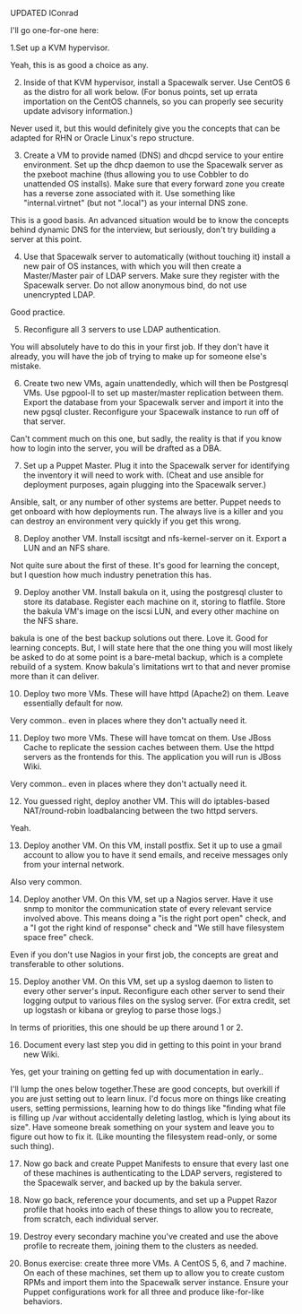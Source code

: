 UPDATED IConrad 

I'll go one-for-one here:

1.Set up a KVM hypervisor.

Yeah, this is as good a choice as any.


2. Inside of that KVM hypervisor, install a Spacewalk server. Use CentOS 6 as the distro for all work below. (For bonus points, set up errata importation on the CentOS channels, so you can properly see security update advisory information.)

Never used it, but this would definitely give you the concepts that can be adapted for RHN or Oracle Linux's repo structure.


3. Create a VM to provide named (DNS) and dhcpd service to your entire environment. Set up the dhcp daemon to use the Spacewalk server as the pxeboot machine (thus allowing you to use Cobbler to do unattended OS installs). Make sure that every forward zone you create has a reverse zone associated with it. Use something like "internal.virtnet" (but not ".local") as your internal DNS zone.

This is a good basis. An advanced situation would be to know the concepts behind dynamic DNS for the interview, but seriously, don't try building a server at this point.


4. Use that Spacewalk server to automatically (without touching it) install a new pair of OS instances, with which you will then create a Master/Master pair of LDAP servers. Make sure they register with the Spacewalk server. Do not allow anonymous bind, do not use unencrypted LDAP.

Good practice.


5. Reconfigure all 3 servers to use LDAP authentication.

You will absolutely have to do this in your first job. If they don't have it already, you will have the job of trying to make up for someone else's mistake.


6. Create two new VMs, again unattendedly, which will then be Postgresql VMs. Use pgpool-II to set up master/master replication between them. Export the database from your Spacewalk server and import it into the new pgsql cluster. Reconfigure your Spacewalk instance to run off of that server.

Can't comment much on this one, but sadly, the reality is that if you know how to login into the server, you will be drafted as a DBA.


7. Set up a Puppet Master. Plug it into the Spacewalk server for identifying the inventory it will need to work with. (Cheat and use ansible for deployment purposes, again plugging into the Spacewalk server.)

Ansible, salt, or any number of other systems are better. Puppet needs to get onboard with how deployments run. The always live is a killer and you can destroy an environment very quickly if you get this wrong.


8. Deploy another VM. Install iscsitgt and nfs-kernel-server on it. Export a LUN and an NFS share.

Not quite sure about the first of these. It's good for learning the concept, but I question how much industry penetration this has.


9. Deploy another VM. Install bakula on it, using the postgresql cluster to store its database. Register each machine on it, storing to flatfile. Store the bakula VM's image on the iscsi LUN, and every other machine on the NFS share.

bakula is one of the best backup solutions out there. Love it. Good for learning concepts. But, I will state here that the one thing you will most likely be asked to do at some point is a bare-metal backup, which is a complete rebuild of a system. Know bakula's limitations wrt to that and never promise more than it can deliver.

10. Deploy two more VMs. These will have httpd (Apache2) on them. Leave essentially default for now.

Very common.. even in places where they don't actually need it.


11. Deploy two more VMs. These will have tomcat on them. Use JBoss Cache to replicate the session caches between them. Use the httpd servers as the frontends for this. The application you will run is JBoss Wiki.

Very common.. even in places where they don't actually need it.


12. You guessed right, deploy another VM. This will do iptables-based NAT/round-robin loadbalancing between the two httpd servers.

Yeah.


13. Deploy another VM. On this VM, install postfix. Set it up to use a gmail account to allow you to have it send emails, and receive messages only from your internal network.

Also very common.


14. Deploy another VM. On this VM, set up a Nagios server. Have it use snmp to monitor the communication state of every relevant service involved above. This means doing a "is the right port open" check, and a "I got the right kind of response" check and "We still have filesystem space free" check.

Even if you don't use Nagios in your first job, the concepts are great and transferable to other solutions.


15. Deploy another VM. On this VM, set up a syslog daemon to listen to every other server's input. Reconfigure each other server to send their logging output to various files on the syslog server. (For extra credit, set up logstash or kibana or greylog to parse those logs.)

In terms of priorities, this one should be up there around 1 or 2.


16. Document every last step you did in getting to this point in your brand new Wiki.

Yes, get your training on getting fed up with documentation in early..


I'll lump the ones below together.These are good concepts, but overkill if you are just setting out to learn linux. I'd focus more on things like creating users, setting permissions, learning how to do things like "finding what file is filling up /var without accidentally deleting lastlog, which is lying about its size". Have someone break something on your system and leave you to figure out how to fix it. (Like mounting the filesystem read-only, or some such thing).


17. Now go back and create Puppet Manifests to ensure that every last one of these machines is authenticating to the LDAP servers, registered to the Spacewalk server, and backed up by the bakula server.

18. Now go back, reference your documents, and set up a Puppet Razor profile that hooks into each of these things to allow you to recreate, from scratch, each individual server.

19. Destroy every secondary machine you've created and use the above profile to recreate them, joining them to the clusters as needed.

20. Bonus exercise: create three more VMs. A CentOS 5, 6, and 7 machine. On each of these machines, set them up to allow you to create custom RPMs and import them into the Spacewalk server instance. Ensure your Puppet configurations work for all three and produce like-for-like behaviors.


